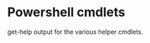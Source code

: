 [title]: # (Powershell cmdlets)
[tags]: # (powershell,cmdlet)
[priority]: # (5000)

# Powershell cmdlets

get-help output for the various helper cmdlets.